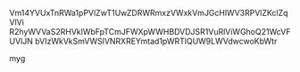 Vm14YVUxTnRWa1pPVlZwT1UwZDRWRmxzVWxkVmJGcHlWV3RPVlZKclZqVlVi
R2hyWVVaS2RHVklWbFpTCmJFWXpWWHBDVDJSR1VuRlViWGhoQ21WcVFUVlJN
bVIzWkVkSmVWSlVNRXREYmtad1pWRTlQUW9LWVdwcwoKbWtr

myg